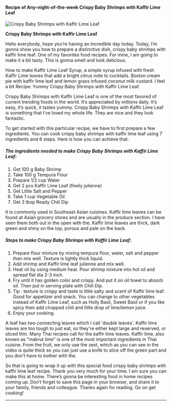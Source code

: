             

#### Recipe of Any-night-of-the-week Crispy Baby Shrimps with Kaffir Lime Leaf

![Crispy Baby Shrimps with Kaffir Lime Leaf](https://img-global.cpcdn.com/recipes/129b5e594dbc8494/751x532cq70/crispy-baby-shrimps-with-kaffir-lime-leaf-recipe-main-photo.jpg)

**Crispy Baby Shrimps with Kaffir Lime Leaf**

Hello everybody, hope you’re having an incredible day today. Today, I’m gonna show you how to prepare a distinctive dish, crispy baby shrimps with kaffir lime leaf. One of my favorites food recipes. For mine, I am going to make it a bit tasty. This is gonna smell and look delicious.

How to make Kaffir Lime Leaf Syrup, a simple syrup infused with fresh Kaffir Lime leaves that add a bright citrus note to cocktails. Boston cream pie with kaffir lime leaf and lemon grass infused coconut milk custard. I feel a bit Recipe: Yummy Crispy Baby Shrimps with Kaffir Lime Leaf.

Crispy Baby Shrimps with Kaffir Lime Leaf is one of the most favored of current trending foods in the world. It’s appreciated by millions daily. It’s easy, it’s quick, it tastes yummy. Crispy Baby Shrimps with Kaffir Lime Leaf is something that I’ve loved my whole life. They are nice and they look fantastic.

To get started with this particular recipe, we have to first prepare a few ingredients. You can cook crispy baby shrimps with kaffir lime leaf using 7 ingredients and 6 steps. Here is how you can achieve that.

##### The ingredients needed to make Crispy Baby Shrimps with Kaffir Lime Leaf:

1.  Get 100 g Baby Shrimp
2.  Take 100 g Tempura Flour
3.  Prepare 1/2 cup Water
4.  Get 2 pcs Kaffir Lime Leaf (finely julienne)
5.  Get Little Salt and Pepper
6.  Take 1 cup Vegetable Oil
7.  Get 3 tbsp Ready Chili Dip

It is commonly used in Southeast Asian cuisines. Kaffir lime leaves can be found at Asian grocery stores and are usually in the produce section. I have seen them both out in the open with the. Kaffir lime leaves are thick, dark green and shiny on the top, porous and pale on the back.

##### Steps to make Crispy Baby Shrimps with Kaffir Lime Leaf:

1.  Prepare flour mixture by mixing tempura flour, water, salt and pepper then mix well. Texture is lightly thick liquid.
2.  Add shrimp and Kaffir lime leaf julienne and mix well.
3.  Heat oil by using medium heat. Pour shrimp mixture into hot oil and spread flat dia 2-3 inch.
4.  Fry until it has golden color and crispy. And put it on oil towel to absorb oil. Then put in serving plate with Chili Dip.
5.  Tip : texture is crispy and taste is little salty and scent of Kaffir lime leaf. Good for appetizer and snack. You can change to other vegetables instead of Kaffir Lime Leaf, such as Holly Basil, Sweet Basil or if you like spicy then add chopped chili and little drop of lime/lemon juice.
6.  Enjoy your cooking.

A leaf has two connecting leaves which I call 'double leaves'. Kaffir lime leaves are too tough to just eat, so they're either kept large and reserved, or sliced thin. Many Thai recipes call for the kaffir lime leaves. Kaffir lime, also known as "makrut lime" is one of the most important ingredients in Thai cuisine. From the fruit, we only use the zest, which as you can see in the video is quite thick so you can just use a knife to slice off the green part and you don't have to bother with the.

So that is going to wrap it up with this special food crispy baby shrimps with kaffir lime leaf recipe. Thank you very much for your time. I am sure you can make this at home. There’s gonna be interesting food in home recipes coming up. Don’t forget to save this page in your browser, and share it to your family, friends and colleague. Thanks again for reading. Go on get cooking!

* * *